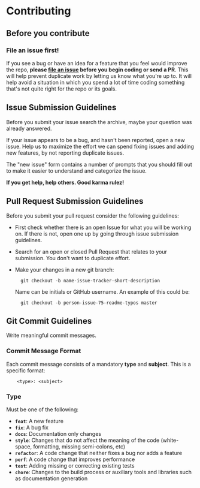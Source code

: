 # Contributing

## Before you contribute

### File an issue first!

If you see a bug or have an idea for a feature that you feel would improve the repo, **please
[file an issue](https://github.com/srihariash999/moneyboi/issues/new) before you begin
coding or send a PR**. This will help prevent duplicate work by letting us know
what you're up to. It will help avoid a situation in which you spend a lot of
time coding something that's not quite right for the repo or its goals.

## Issue Submission Guidelines

Before you submit your issue search the archive, maybe your question was already answered.

If your issue appears to be a bug, and hasn't been reported, open a new issue. Help us to maximize the effort we can spend fixing issues and adding new features, by not reporting duplicate issues.

The "new issue" form contains a number of prompts that you should fill out to make it easier to understand and categorize the issue.

**If you get help, help others. Good karma rulez!**

## Pull Request Submission Guidelines

Before you submit your pull request consider the following guidelines:

- First check whether there is an open Issue for what you will be working on. If there is not, open one up by going through issue submission guidelines.
- Search for an open or closed Pull Request that relates to your submission. You don't want to duplicate effort.
- Make your changes in a new git branch:

  ```text
    git checkout -b name-issue-tracker-short-description
  ```

  Name can be initials or GitHub username. An example of this could be:

  ```text
    git checkout -b person-issue-75-readme-typos master
  ```

## Git Commit Guidelines

Write meaningful commit messages.

### Commit Message Format

Each commit message consists of a mandatory **type** and **subject**. This is a specific format:

```shell
    <type>: <subject>
```

### Type

Must be one of the following:

- **`feat`**: A new feature
- **`fix`**: A bug fix
- **`docs`**: Documentation only changes
- **`style`**: Changes that do not affect the meaning of the code (white-space, formatting, missing semi-colons, etc)
- **`refactor`**: A code change that neither fixes a bug nor adds a feature
- **`perf`**: A code change that improves performance
- **`test`**: Adding missing or correcting existing tests
- **`chore`**: Changes to the build process or auxiliary tools and libraries such as documentation generation